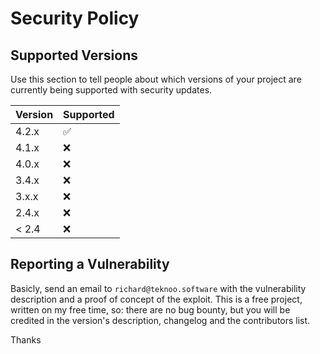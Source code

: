# Security Policy

## Supported Versions

Use this section to tell people about which versions of your project are
currently being supported with security updates.

| Version | Supported          |
|---------|--------------------|
| 4.2.x   | :white_check_mark: |
| 4.1.x   | :x:                |
| 4.0.x   | :x:                |
| 3.4.x   | :x:                |
| 3.x.x   | :x:                |
| 2.4.x   | :x:                |
| < 2.4   | :x:                |

## Reporting a Vulnerability

Basicly, send an email to `richard@teknoo.software` with the vulnerability description and a proof of concept of the exploit.
This is a free project, written on my free time, so: there are no bug bounty, but you will be credited in the version's description, changelog and the contributors list.

Thanks
